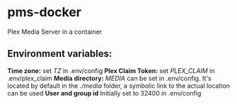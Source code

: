 # pms-docker
Plex Media Server in a container

## Environment variables:
**Time zone:** set *TZ* in .env/config
**Plex Claim Token:** set *PLEX_CLAIM* in .env/plex_claim
**Media directory:** *MEDIA* can be set in .env/config. It's located by default in the *./media* folder, a symbolic link to the actual location can be used
**User and group id** Initially set to 32400 in .env/config
